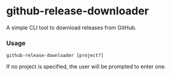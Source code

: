 # github-release-downloader

A simple CLI tool to download releases from GitHub.

### Usage

```
github-release-downloader [project?]
```

If no project is specified, the user will be prompted to enter one.
